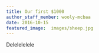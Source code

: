 ```yaml
---
title: Our first $1000
author_staff_member: wooly-mcbaa
date: 2016-10-15
featured_image:  images/sheep.jpg
---
```


Delelelelele